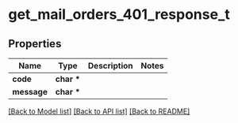 # get_mail_orders_401_response_t

## Properties
Name | Type | Description | Notes
------------ | ------------- | ------------- | -------------
**code** | **char \*** |  | 
**message** | **char \*** |  | 

[[Back to Model list]](../README.md#documentation-for-models) [[Back to API list]](../README.md#documentation-for-api-endpoints) [[Back to README]](../README.md)


